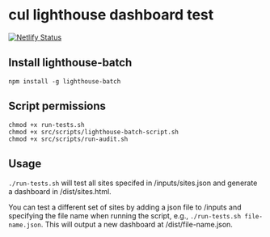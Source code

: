 # cul lighthouse dashboard test

[![Netlify Status](https://api.netlify.com/api/v1/badges/260580f8-e801-48d5-a6e7-13b46ae89211/deploy-status)](https://app.netlify.com/sites/em-accessibility-dash/deploys)

## Install lighthouse-batch

`npm install -g lighthouse-batch`

## Script permissions

```
chmod +x run-tests.sh
chmod +x src/scripts/lighthouse-batch-script.sh 
chmod +x src/scripts/run-audit.sh
```

## Usage

`./run-tests.sh` will test all sites specifed in /inputs/sites.json and generate a dashboard in /dist/sites.html. 

You can test a different set of sites by adding a json file to /inputs and specifying the file name when running the script, e.g., `./run-tests.sh file-name.json`. This will output a new dashboard at /dist/file-name.json. 